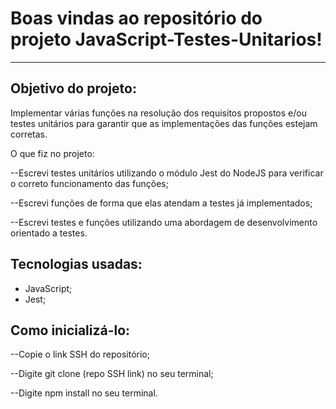 # Boas vindas ao repositório do projeto JavaScript-Testes-Unitarios!

---

## Objetivo do projeto:

Implementar várias funções na resolução dos requisitos propostos e/ou testes unitários para garantir que as implementações das funções estejam corretas.

O que fiz no projeto:

 --Escrevi testes unitários utilizando o módulo Jest do NodeJS para verificar o correto funcionamento das funções;
 
 --Escrevi funções de forma que elas atendam a testes já implementados;
 
 --Escrevi testes e funções utilizando uma abordagem de desenvolvimento orientado a testes.

## Tecnologias usadas:

* JavaScript;
* Jest;


## Como inicializá-lo:
 --Copie o link SSH do repositório;
 
 --Digite git clone (repo SSH link) no seu terminal;
 
 --Digite npm install no seu terminal.
